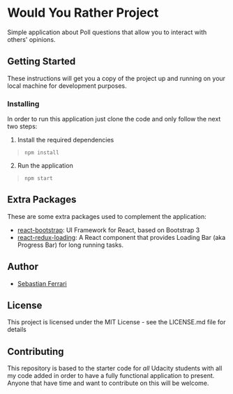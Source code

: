 # Would You Rather Project

Simple application about Poll questions that allow you to interact with others' opinions.

## Getting Started

These instructions will get you a copy of the project up and running on your local machine for development purposes.

### Installing

In order to run this application just clone the code and only follow the next two steps:

1) Install the required dependencies

>`npm install`

2) Run the application

>`npm start`

## Extra Packages

These are some extra packages used to complement the application:

* [react-bootstrap](https://react-bootstrap.github.io/): UI Framework for React, based on Bootstrap 3
* [react-redux-loading](https://www.npmjs.com/package/react-redux-loading): A React component that provides Loading Bar (aka Progress Bar) for long running tasks.

## Author

* [Sebastian Ferrari](http://sebastianferrari.net)

## License

This project is licensed under the MIT License - see the LICENSE.md file for details

## Contributing

This repository is based to the starter code for *all* Udacity students with all my code added in order to have a fully functional application to present. Anyone that have time and want to contribute on this will be welcome.